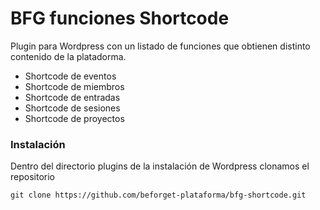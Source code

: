 # BFG funciones Shortcode

Plugin para Wordpress con un listado de funciones que obtienen distinto contenido de la platadorma.

- Shortcode de eventos
- Shortcode de miembros
- Shortcode de entradas
- Shortcode de sesiones
- Shortcode de proyectos


### Instalación

Dentro del directorio plugins de la instalación de Wordpress clonamos el repositorio

    git clone https://github.com/beforget-plataforma/bfg-shortcode.git




